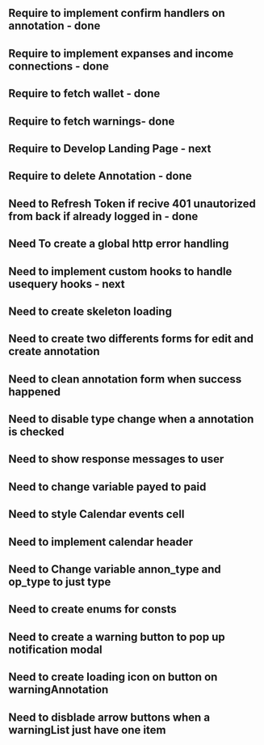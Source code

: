 ## Require to implement confirm handlers on annotation - done
## Require to implement expanses and income connections - done
## Require to fetch wallet - done
## Require to fetch warnings- done
## Require to Develop Landing Page - next
## Require to delete Annotation - done

## Need to Refresh Token if recive 401 unautorized from back if already logged in - done
## Need To create a global http error handling
## Need to implement custom hooks to handle usequery hooks - next
## Need to create skeleton loading
## Need to create two differents forms for edit and create annotation
## Need to clean annotation form when success happened
## Need to disable type change when a annotation is checked
## Need to show response messages to user 
## Need to change variable payed to paid
## Need to style Calendar events cell
## Need to implement calendar header
## Need to Change variable annon_type and op_type to just type
## Need to create enums for consts
## Need to create a warning button to pop up notification modal
## Need to create loading icon on button on warningAnnotation
## Need to disblade arrow buttons when a warningList just have one item